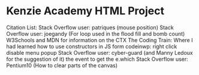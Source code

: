 # Kenzie Academy HTML Project

Citation List:
Stack Overflow user: patriques (mouse position)
Stack Overflow user: joegandy (For loop used in the flood fill and bomb count)
W3Schools and MDN for information on the CTX
The Coding Train: Where I had learned how to use constructors in JS form
codeinwp: right click disable menu popup
Stack Overflow user: cyber-guard (and Manny Ledoux for the suggestion of it) the event to get the e.which
Stack Overflow user: Pentium10 (How to clear parts of the canvas)
